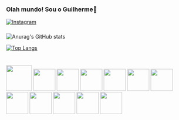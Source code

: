 ### Olah mundo! Sou o Guilherme👋
[![Instagram](https://img.shields.io/badge/Instagram-E4405F?style=for-the-badge&logo=instagram&logoColor=white)](https://www.instagram.com/guirmes_/)
###

![Anurag's GitHub stats](https://github-readme-stats.vercel.app/api?username=guilhermesquita&show_icons=true&theme=onedark)

[![Top Langs](https://github-readme-stats.vercel.app/api/top-langs/?username=guilhermesquita)](https://github.com/anuraghazra/github-readme-stats)
#

<div>
  <img src="https://cdn.jsdelivr.net/gh/devicons/devicon/icons/html5/html5-original-wordmark.svg" height="70px"/>
  <img src="https://cdn.jsdelivr.net/gh/devicons/devicon/icons/javascript/javascript-plain.svg" height="60px" />
  <img src="https://cdn.jsdelivr.net/gh/devicons/devicon/icons/python/python-original.svg" height="60"/>
  <img src="https://cdn.jsdelivr.net/gh/devicons/devicon/icons/premierepro/premierepro-original.svg" height="60"/>
  <img src="https://cdn.jsdelivr.net/gh/devicons/devicon/icons/photoshop/photoshop-line.svg" height="60"/>
  <img src="https://cdn.jsdelivr.net/gh/devicons/devicon/icons/csharp/csharp-original.svg" height="60"/>
  <img src="https://cdn.jsdelivr.net/gh/devicons/devicon/icons/css3/css3-original.svg" height="60"/>
  <img src="https://cdn.jsdelivr.net/gh/devicons/devicon/icons/dot-net/dot-net-plain-wordmark.svg" height="60"/>
  <img src="https://cdn.jsdelivr.net/gh/devicons/devicon/icons/react/react-original.svg" height="60"/>
  <img src="https://cdn.jsdelivr.net/gh/devicons/devicon/icons/angularjs/angularjs-original.svg" height="60"/>
  <img src="https://cdn.jsdelivr.net/gh/devicons/devicon/icons/mysql/mysql-original.svg" height="60"/>
  <img src="https://cdn.jsdelivr.net/gh/devicons/devicon/icons/nodejs/nodejs-original.svg" height="60"/>          
</div>        
          
          
          
          
          
